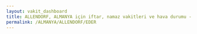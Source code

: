```yaml
---
layout: vakit_dashboard
title: ALLENDORF, ALMANYA için iftar, namaz vakitleri ve hava durumu - ilçe/eyalet seç
permalink: /ALMANYA/ALLENDORF/EDER
---
```


<script type="text/javascript">
  var GLOBAL_COUNTRY = 'ALMANYA';
  var GLOBAL_CITY = 'ALLENDORF';
  var GLOBAL_STATE = 'EDER';
  var lat = 72;
  var lon = 21;
</script>
